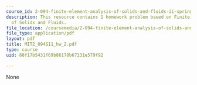 ```yaml
---
course_id: 2-094-finite-element-analysis-of-solids-and-fluids-ii-spring-2011
description: This resource contains 1 homework problem based on Finite Element Analysis
  of Solids and Fluids.
file_location: /coursemedia/2-094-finite-element-analysis-of-solids-and-fluids-ii-spring-2011/88f17b5431f69b86178b67231e579f92_MIT2_094S11_hw_2.pdf
file_type: application/pdf
layout: pdf
title: MIT2_094S11_hw_2.pdf
type: course
uid: 88f17b5431f69b86178b67231e579f92

---
```

None